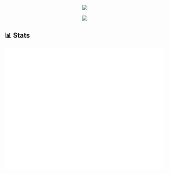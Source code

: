 
  
<p align="center">
  <a href="https://github.com/lucky5isurureadme-typing-svg">
    <img src="https://readme-typing-svg.demolab.com/?lines=Shyzu The Skiddie...&font=Fira%20SemiBold&center=true&width=480&height=45&color=fff68f&vCenter=true&pause=1000&size=40" /></a>
</p>

<p align="center">
  <a href="https://github.com/LazyDeveloperr/readme-typing-svg">
    <img src="https://readme-typing-svg.demolab.com/?lines=UI%2FUX%20Designer;Always%20I'm%20skiddie;Always%20learning%20new%20things;%20&font=Fira%20Code&center=true&width=500&height=45&color=f75c7e&vCenter=true&pause=1000&size=22" /></a>
</p>


## 📊 Stats
<img src="https://raw.githubusercontent.com/lucky5isuru/lucky5isuru/main/github-metrics.svg" alt="Metrics">


<!-- Farewell Miura: https://user-images.githubusercontent.com/22963968/119890439-1ff29f00-bf38-11eb-8515-d0a9c3c8a6b6.png -->






